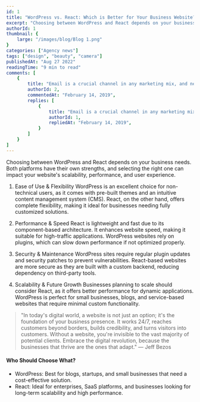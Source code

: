 ```yaml
---
id: 1
title: "WordPress vs. React: Which is Better for Your Business Website?" 
excerpt: "Choosing between WordPress and React depends on your business needs. Both platforms have their own strengths, and selecting the right one can impact your website's scalability, performance, and user experience."
authorId: 1
thumbnail: {
	large: "/images/blog/Blog 1.png" 
}
categories: ["Agency news"]
tags: ["design", "beauty", "camera"]
publishedAt: "Aug 27 2022"
readingTime: "9 min to read"
comments: [
	{
		title: "Email is a crucial channel in any marketing mix, and never has this been truer than for today’s entrepreneur. Curious what to say.",
		authorId: 2,
		commentedAt: "February 14, 2019",
		replies: [
			{
				title: "Email is a crucial channel in any marketing mix, and never has this been truer than for today’s entrepreneur. Curious what to say.",
				authorId: 1,
				repliedAt: "February 14, 2019",
			}
		]
	}
]
---
```


Choosing between WordPress and React depends on your business needs. Both platforms have their own strengths, and selecting the right one can impact your website's scalability, performance, and user experience.

1. Ease of Use & Flexibility
WordPress is an excellent choice for non-technical users, as it comes with pre-built themes and an intuitive content management system (CMS).
React, on the other hand, offers complete flexibility, making it ideal for businesses needing fully customized solutions.

2. Performance & Speed
React is lightweight and fast due to its component-based architecture. It enhances website speed, making it suitable for high-traffic applications.
WordPress websites rely on plugins, which can slow down performance if not optimized properly.

3. Security & Maintenance
WordPress sites require regular plugin updates and security patches to prevent vulnerabilities.
React-based websites are more secure as they are built with a custom backend, reducing dependency on third-party tools.

4. Scalability & Future Growth
Businesses planning to scale should consider React, as it offers better performance for dynamic applications.
WordPress is perfect for small businesses, blogs, and service-based websites that require minimal custom functionality.


> "In today's digital world, a website is not just an option; it's the foundation of your business presence. It works 24/7, reaches customers beyond borders, builds credibility, and turns visitors into customers. Without a website, you're invisible to the vast majority of potential clients. Embrace the digital revolution, because the businesses that thrive are the ones that adapt." — Jeff Bezos

#### Who Should Choose What?


- WordPress: Best for blogs, startups, and small businesses that need a cost-effective solution.
- React: Ideal for enterprises, SaaS platforms, and businesses looking for long-term scalability and high performance.